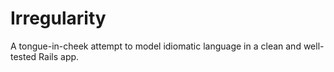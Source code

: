 # Irregularity
A tongue-in-cheek attempt to model idiomatic language in a clean and well-tested Rails app.
